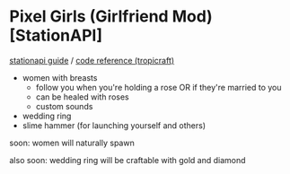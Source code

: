 # Pixel Girls (Girlfriend Mod) [StationAPI]

[stationapi guide](https://stationapi.wiki/) / [code reference (tropicraft)](https://github.com/DanyGames2014/Tropicraft/tree/master/src/main/java/net/danygames2014/tropicraft/mixin/scalearmor)

- women with breasts
  - follow you when you're holding a rose OR if they're married to you
  - can be healed with roses
  - custom sounds
- wedding ring
- slime hammer (for launching yourself and others)

soon: women will naturally spawn

also soon: wedding ring will be craftable with gold and diamond